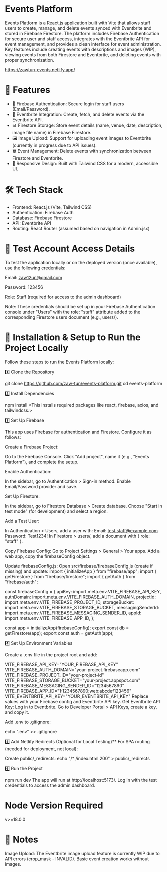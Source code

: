 # Events Platform
Events Platform is a React.js application built with Vite that allows staff users to create, manage, and delete events synced with Eventbrite and stored in Firebase Firestore. The platform includes Firebase Authentication for secure user and staff access, integrates with the Eventbrite API for event management, and provides a clean interface for event administration. Key features include creating events with descriptions and images (WIP), viewing events from both Firestore and Eventbrite, and deleting events with proper synchronization.

https://zawtun-events.netlify.app/

# 🚀 Features
- 🔑 Firebase Authentication: Secure login for staff users (Email/Password).
- 🎫 Eventbrite Integration: Create, fetch, and delete events via the Eventbrite API.
- 📊 Firestore Storage: Store event details (name, venue, date, description, image file name) in Firebase Firestore.
- 🖼️ Image Upload: Support for uploading event images to Eventbrite (currently in progress due to API issues).
- 🗑️ Event Management: Delete events with synchronization between Firestore and Eventbrite.
- 📱 Responsive Design: Built with Tailwind CSS for a modern, accessible UI.

# 🛠️ Tech Stack
- Frontend: React.js (Vite, Tailwind CSS)
- Authentication: Firebase Auth
- Database: Firebase Firestore
- API: Eventbrite API
- Routing: React Router (assumed based on navigation in Admin.jsx)

# 🔑 Test Account Access Details
To test the application locally or on the deployed version (once available), use the following credentials:

Email: zaw12un@gmail.com

Password: 123456

Role: Staff (required for access to the admin dashboard)

Note: These credentials should be set up in your Firebase Authentication console under "Users" with the role: "staff" attribute added to the corresponding Firestore users document (e.g., users/<uid>).

# 🔧 Installation & Setup to Run the Project Locally
Follow these steps to run the Events Platform locally:

1️⃣ Clone the Repository

git clone https://github.com/zaw-tun/events-platform.git
cd events-platform

2️⃣ Install Dependencies

npm install
<This installs required packages like react, firebase, axios, and tailwindcss.>

3️⃣ Set Up Firebase

This app uses Firebase for authentication and Firestore. Configure it as follows:

Create a Firebase Project:

Go to the Firebase Console.
Click "Add project", name it (e.g., "Events Platform"), and complete the setup.

Enable Authentication:

In the sidebar, go to Authentication > Sign-in method.
Enable Email/Password provider and save.

Set Up Firestore:

In the sidebar, go to Firestore Database > Create database.
Choose "Start in test mode" (for development) and select a region.

Add a Test User:

In Authentication > Users, add a user with:
Email: test.staff@example.com
Password: Test1234!
In Firestore > users/<uid>, add a document with { role: "staff" }.

Copy Firebase Config:
Go to Project Settings > General > Your apps.
Add a web app, copy the firebaseConfig object.

Update firebaseConfig.js:
Open src/firebase/firebaseConfig.js (create if missing) and update:
import { initializeApp } from "firebase/app";
import { getFirestore } from "firebase/firestore";
import { getAuth } from "firebase/auth";

const firebaseConfig = {
  apiKey: import.meta.env.VITE_FIREBASE_API_KEY,
  authDomain: import.meta.env.VITE_FIREBASE_AUTH_DOMAIN,
  projectId: import.meta.env.VITE_FIREBASE_PROJECT_ID,
  storageBucket: import.meta.env.VITE_FIREBASE_STORAGE_BUCKET,
  messagingSenderId: import.meta.env.VITE_FIREBASE_MESSAGING_SENDER_ID,
  appId: import.meta.env.VITE_FIREBASE_APP_ID,
};

const app = initializeApp(firebaseConfig);
export const db = getFirestore(app);
export const auth = getAuth(app);

4️⃣ Set Up Environment Variables

Create a .env file in the project root and add:

VITE_FIREBASE_API_KEY="YOUR_FIREBASE_API_KEY"
VITE_FIREBASE_AUTH_DOMAIN="your-project.firebaseapp.com"
VITE_FIREBASE_PROJECT_ID="your-project-id"
VITE_FIREBASE_STORAGE_BUCKET="your-project.appspot.com"
VITE_FIREBASE_MESSAGING_SENDER_ID="1234567890"
VITE_FIREBASE_APP_ID="1:1234567890:web:abcdef123456"
VITE_EVENTBRITE_API_KEY="YOUR_EVENTBRITE_API_KEY"
Replace values with your Firebase config and Eventbrite API key.
Get Eventbrite API Key:
Log in to Eventbrite.
Go to Developer Portal > API Keys, create a key, and copy it.


Add .env to .gitignore:

echo ".env" >> .gitignore


5️⃣ Add Netlify Redirects (Optional for Local Testing)**
For SPA routing (needed for deployment, not local):

Create public/_redirects:
echo "/* /index.html 200" > public/_redirects


6️⃣ Run the Project

npm run dev
The app will run at http://localhost:5173/.
Log in with the test credentials to access the admin dashboard.

# Node Version Required
v>=18.0.0


# 📝 Notes

Image Upload: The Eventbrite image upload feature is currently WIP due to API errors (crop_mask - INVALID). Basic event creation works without images.
